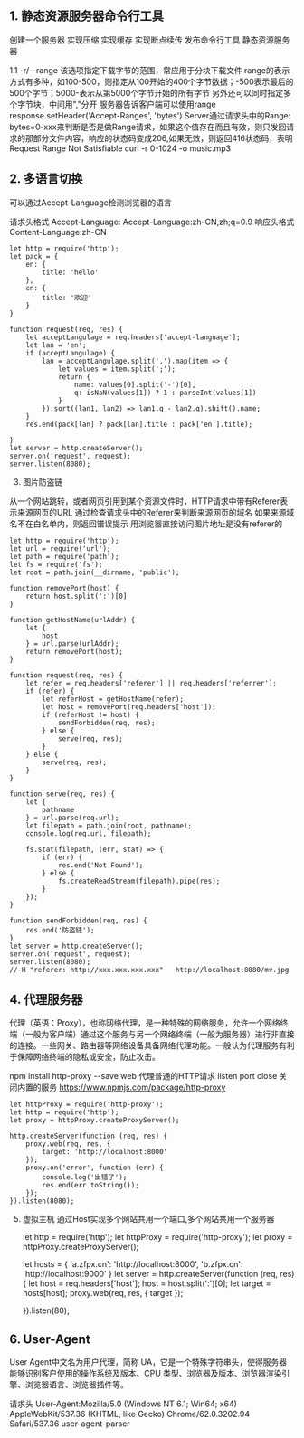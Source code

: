 ## 1. 静态资源服务器命令行工具

创建一个服务器
实现压缩
实现缓存
实现断点续传
发布命令行工具
静态资源服务器

1.1 -r/--range
该选项指定下载字节的范围，常应用于分块下载文件
range的表示方式有多种，如100-500，则指定从100开始的400个字节数据；-500表示最后的500个字节；5000-表示从第5000个字节开始的所有字节
另外还可以同时指定多个字节块，中间用","分开
服务器告诉客户端可以使用range response.setHeader('Accept-Ranges', 'bytes')
Server通过请求头中的Range: bytes=0-xxx来判断是否是做Range请求，如果这个值存在而且有效，则只发回请求的那部分文件内容，响应的状态码变成206,如果无效，则返回416状态码，表明Request Range Not Satisfiable
curl -r 0-1024 -o music.mp3


## 2. 多语言切换
可以通过Accept-Language检测浏览器的语言

请求头格式 Accept-Language: Accept-Language:zh-CN,zh;q=0.9
响应头格式 Content-Language:zh-CN

    let http = require('http');
    let pack = {
        en: {
            title: 'hello'
        },
        cn: {
            title: '欢迎'
        }
    }

    function request(req, res) {
        let acceptLangulage = req.headers['accept-language'];
        let lan = 'en';
        if (acceptLangulage) {
            lan = acceptLangulage.split(',').map(item => {
                let values = item.split(';');
                return {
                    name: values[0].split('-')[0],
                    q: isNaN(values[1]) ? 1 : parseInt(values[1])
                }
            }).sort((lan1, lan2) => lan1.q - lan2.q).shift().name;
        }
        res.end(pack[lan] ? pack[lan].title : pack['en'].title);

    }
    let server = http.createServer();
    server.on('request', request);
    server.listen(8080);


3. 图片防盗链

从一个网站跳转，或者网页引用到某个资源文件时，HTTP请求中带有Referer表示来源网页的URL
通过检查请求头中的Referer来判断来源网页的域名
如果来源域名不在白名单内，则返回错误提示
用浏览器直接访问图片地址是没有referer的


    let http = require('http');
    let url = require('url');
    let path = require('path');
    let fs = require('fs');
    let root = path.join(__dirname, 'public');

    function removePort(host) {
        return host.split(':')[0]
    }

    function getHostName(urlAddr) {
        let {
            host
        } = url.parse(urlAddr);
        return removePort(host);
    }

    function request(req, res) {
        let refer = req.headers['referer'] || req.headers['referrer'];
        if (refer) {
            let referHost = getHostName(refer);
            let host = removePort(req.headers['host']);
            if (referHost != host) {
                sendForbidden(req, res);
            } else {
                serve(req, res);
            }
        } else {
            serve(req, res);
        }
    }

    function serve(req, res) {
        let {
            pathname
        } = url.parse(req.url);
        let filepath = path.join(root, pathname);
        console.log(req.url, filepath);

        fs.stat(filepath, (err, stat) => {
            if (err) {
                res.end('Not Found');
            } else {
                fs.createReadStream(filepath).pipe(res);
            }
        });
    }

    function sendForbidden(req, res) {
        res.end('防盗链');
    }
    let server = http.createServer();
    server.on('request', request);
    server.listen(8080);
    //-H "referer: http://xxx.xxx.xxx.xxx"   http://localhost:8080/mv.jpg


## 4. 代理服务器
代理（英语：Proxy），也称网络代理，是一种特殊的网络服务，允许一个网络终端（一般为客户端）通过这个服务与另一个网络终端（一般为服务器）进行非直接的连接。一些网关、路由器等网络设备具备网络代理功能。一般认为代理服务有利于保障网络终端的隐私或安全，防止攻击。

npm install http-proxy --save
web 代理普通的HTTP请求
listen port
close 关闭内置的服务
https://www.npmjs.com/package/http-proxy

    let httpProxy = require('http-proxy');
    let http = require('http');
    let proxy = httpProxy.createProxyServer();

    http.createServer(function (req, res) {
        proxy.web(req, res, {
            target: 'http://localhost:8000'
        });
        proxy.on('error', function (err) {
            console.log('出错了');
            res.end(err.toString());
        });
    }).listen(8080);


5. 虚拟主机
通过Host实现多个网站共用一个端口,多个网站共用一个服务器

    let http = require('http');
    let httpProxy = require('http-proxy');
    let proxy = httpProxy.createProxyServer();

    let hosts = {
        'a.zfpx.cn': 'http://localhost:8000',
        'b.zfpx.cn': 'http://localhost:9000'
    }
    let server = http.createServer(function (req, res) {
        let host = req.headers['host'];
        host = host.split(':')[0];
        let target = hosts[host];
        proxy.web(req, res, {
            target
        });

    }).listen(80);


## 6. User-Agent #

User Agent中文名为用户代理，简称 UA，它是一个特殊字符串头，使得服务器能够识别客户使用的操作系统及版本、CPU 类型、浏览器及版本、浏览器渲染引擎、浏览器语言、浏览器插件等。

请求头 User-Agent:Mozilla/5.0 (Windows NT 6.1; Win64; x64) AppleWebKit/537.36 (KHTML, like Gecko) Chrome/62.0.3202.94 Safari/537.36
user-agent-parser